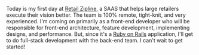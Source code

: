 ---
---

Today is my first day at <a href="https://www.retailzipline.com" target="_blank" rel="noreferrer">Retail Zipline</a>, a SAAS that helps large retailers execute their vision better. The team is 100% remote, tight-knit, and very experienced. I'm coming on primarily as a front-end developer who will be responsible for front-end architecture, feature development, implementing designs, and performance. But, since it's a <a href="https://rubyonrails.org" target="_blank" rel="noreferrer">Ruby on Rails</a> application, I'll get to do full-stack development with the back-end team. I can't wait to get started!
